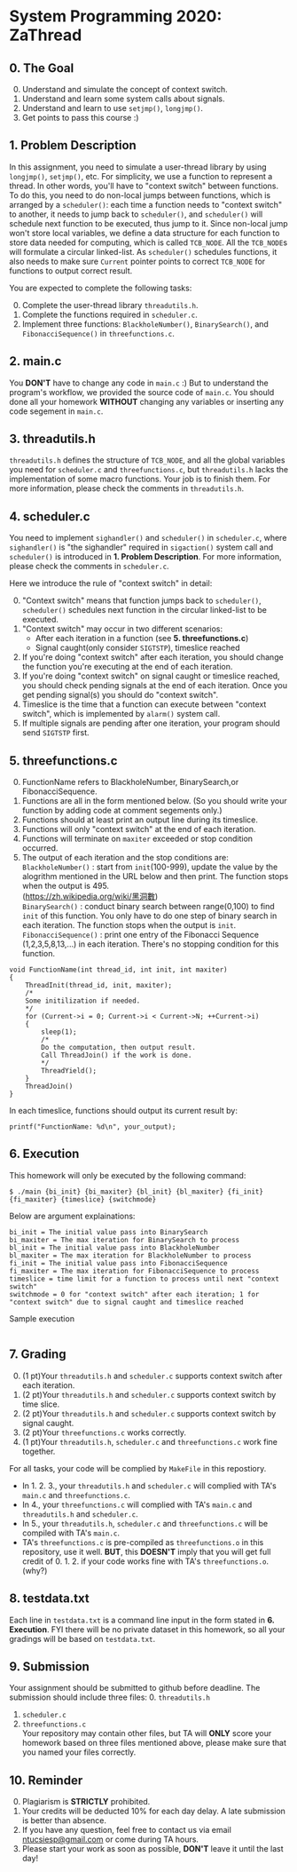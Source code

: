 # System Programming 2020: ZaThread
## 0. The Goal
0. Understand and simulate the concept of context switch.
1. Understand and learn some system calls about signals.
2. Understand and learn to use `setjmp()`, `longjmp()`.
3. Get points to pass this course :)

## 1. Problem Description
In this assignment, you need to simulate a user-thread library by using `longjmp()`, `setjmp()`, etc. For simplicity, we use a function to represent a thread. In other words, you'll have to "context switch" between functions. To do this, you need to do non-local jumps between functions, which is arranged by a `scheduler()`: each time a function needs to "context switch" to another, it needs to jump back to `scheduler()`, and `scheduler()` will schedule next function to be executed, thus jump to it. Since non-local jump won't store local variables, we define a data structure for each function to store data needed for computing, which is called `TCB_NODE`. All the `TCB_NODE`s will formulate a circular linked-list. As `scheduler()` schedules functions, it also needs to make sure `Current` pointer points to correct `TCB_NODE` for functions to output correct result.

You are expected to complete the following tasks:
  
0. Complete the user-thread library `threadutils.h`.
1. Complete the functions required in `scheduler.c`.
2. Implement three functions: `BlackholeNumber()`, `BinarySearch()`, and `FibonacciSequence()` in `threefunctions.c`.

## 2. main.c
You **DON'T** have to change any code in `main.c` :) But to understand the program's workflow, we provided the source code of `main.c`. You should done all your homework **WITHOUT** changing any variables or inserting any code segement in `main.c`.

## 3. threadutils.h
`threadutils.h` defines the structure of `TCB_NODE`, and all the global variables you need for `scheduler.c` and `threefunctions.c`, but `threadutils.h` lacks the implementation of some macro functions. Your job is to finish them. For more information, please check the comments in `threadutils.h`.

## 4. scheduler.c
You need to implement `sighandler()` and `scheduler()` in `scheduler.c`, where `sighandler()` is "the sighandler" required in `sigaction()` system call and `scheduler()` is introduced in **1. Problem Description**. For more information, please check the comments in `scheduler.c`.  

Here we introduce the rule of "context switch" in detail:

0. "Context switch" means that function jumps back to `scheduler()`, `scheduler()` schedules next function in the circular linked-list to be executed. 
1. "Context switch" may occur in two different scenarios:
	- After each iteration in a function (see **5. threefunctions.c**)
	- Signal caught(only consider `SIGTSTP`), timeslice reached
2. If you're doing "context switch" after each iteration, you should change the function you're executing at the end of each iteration.
3. If you're doing "context switch" on signal caught or timeslice reached, you should check pending signals at the end of each iteration. Once you get pending signal(s) you should do "context switch".
4. Timeslice is the time that a function can execute between "context switch", which is implemented by `alarm()` system call.
5. If multiple signals are pending after one iteration, your program should send `SIGTSTP` first. 

## 5. threefunctions.c
0. FunctionName refers to BlackholeNumber, BinarySearch,or FibonacciSequence.
1. Functions are all in the form mentioned below. (So you should write your function by adding code at comment segements only.)
2. Functions should at least print an output line during its timeslice.
3. Functions will only "context switch" at the end of each iteration.
4. Functions will terminate on `maxiter` exceeded or stop condition occurred.  
5. The output of each iteration and the stop conditions are:  
`BlackholeNumber()` : start from `init`(100-999), update the value by the alogrithm mentioned in the URL below and then print. The function stops when the output is 495.  
                      (https://zh.wikipedia.org/wiki/黑洞數)  
`BinarySearch()` : conduct binary search between range(0,100) to find `init` of this function. You only have to do one step of binary search in each iteration. The function stops when the output is `init`.  
`FibonacciSequence()` : print one entry of the Fibonacci Sequence (1,2,3,5,8,13,...) in each iteration. There's no stopping condition for this function.  
```
void FunctionName(int thread_id, int init, int maxiter)
{
	ThreadInit(thread_id, init, maxiter);
	/*
	Some initilization if needed.
	*/
	for (Current->i = 0; Current->i < Current->N; ++Current->i)
	{
		sleep(1);
		/*
		Do the computation, then output result.
		Call ThreadJoin() if the work is done.
		*/	
		ThreadYield();
	}
	ThreadJoin()
}

```
In each timeslice, functions should output its current result by:
```
printf("FunctionName: %d\n", your_output);
```

## 6. Execution
This homework will only be executed by the following command:
```
$ ./main {bi_init} {bi_maxiter} {bl_init} {bl_maxiter} {fi_init} {fi_maxiter} {timeslice} {switchmode}
```
Below are argument explainations:
```
bi_init = The initial value pass into BinarySearch
bi_maxiter = The max iteration for BinarySearch to process
bl_init = The initial value pass into BlackholeNumber
bl_maxiter = The max iteration for BlackholeNumber to process
fi_init = The initial value pass into FibonacciSequence
fi_maxiter = The max iteration for FibonacciSequence to process
timeslice = time limit for a function to process until next "context switch"
switchmode = 0 for "context switch" after each iteration; 1 for "context switch" due to signal caught and timeslice reached
```
Sample execution
```
```

## 7. Grading
0. (1 pt)Your `threadutils.h` and `scheduler.c` supports context switch after each iteration.
1. (2 pt)Your `threadutils.h` and `scheduler.c` supports context switch by time slice.
2. (2 pt)Your `threadutils.h` and `scheduler.c` supports context switch by signal caught.
3. (2 pt)Your `threefunctions.c` works correctly.
4. (1 pt)Your `threadutils.h`, `scheduler.c` and `threefunctions.c` work fine together.  

For all tasks, your code will be complied by `MakeFile` in this repostiory.  
- In 1. 2. 3., your `threadutils.h` and `scheduler.c` will complied with TA's `main.c` and `threefunctions.c`.
- In 4., your `threefunctions.c` will complied with TA's `main.c` and `threadutils.h` and `scheduler.c`.
- In 5., your `threadutils.h`, `scheduler.c` and `threefunctions.c` will be compiled with TA's `main.c`.
- TA's `threefunctions.c` is pre-compiled as `threefunctions.o` in this repository, use it well. **BUT**, this **DOESN'T** imply that you will get full credit of 0. 1. 2. if your code works fine with TA's `threefunctions.o`. (why?)

## 8. testdata.txt
Each line in `testdata.txt` is a command line input in the form stated in **6. Execution**.
FYI there will be no private dataset in this homework, so all your gradings will be based on `testdata.txt`.

## 9. Submission
Your assignment should be submitted to github before deadline. The submission should include three files:
0. `threadutils.h`
1. `scheduler.c`
2. `threefunctions.c`  
Your repository may contain other files, but TA will **ONLY** score your homework based on three files mentioned above, please make sure that you named your files correctly.

## 10. Reminder
0. Plagiarism is **STRICTLY** prohibited.
1. Your credits will be deducted 10% for each day delay. A late submission is better than absence.
2. If you have any question, feel free to contact us via email ntucsiesp@gmail.com or come during TA hours.
3. Please start your work as soon as possible, **DON'T** leave it until the last day!






